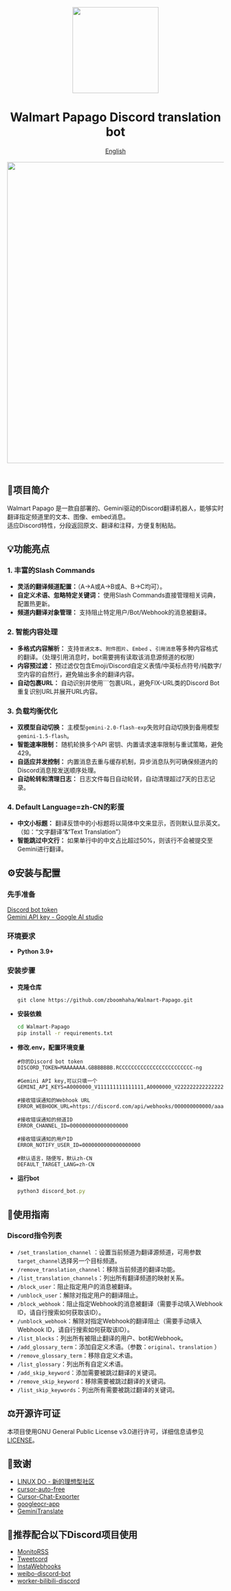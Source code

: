 <div align=center><img src="https://newjeansr-imgbed.pages.dev/file/1737963243834_walmart_papago_logo.png" width="200" height="200" /></div>
<div align="center">
<h1><strong>Walmart Papago Discord translation bot</strong></h1>
</div>
<div align="center">
    <a href="https://github.com/zboomhaha/Walmart-Papago/blob/main/README-EN.md">English</a>
</div>
<br>
<div align=center><img src="https://newjeansr-imgbed.pages.dev/file/1737972141929_ezgif-7-2bcd85fa0a55_1.gif" width="700" /></div>
<br>

## 📄**项目简介**

Walmart Papago 是一款自部署的、Gemini驱动的Discord翻译机器人，能够实时翻译指定频道里的文本、图像、embed消息。<br>适应Discord特性，分段返回原文、翻译和注释，方便复制粘贴。

## 💡**功能亮点**

### **1. 丰富的Slash Commands**

- **灵活的翻译频道配置：**（A→A或A→B或A、B→C均可）。
- **自定义术语、忽略特定关键词：** 使用Slash Commands直接管理相关词典，配置热更新。
- **频道内翻译对象管理：** 支持阻止特定用户/Bot/Webhook的消息被翻译。

### **2. 智能内容处理**

- **多格式内容解析：** 支持`普通文本`、`附件图片`、`Embed` 、`引用消息`等多种内容格式的翻译。（处理引用消息时，bot需要拥有读取该消息源频道的权限）
- **内容预过滤：** 预过滤仅包含Emoji/Discord自定义表情/中英标点符号/纯数字/空内容的自然行，避免输出多余的翻译内容。
- **自动包裹URL：** 自动识别并使用```包裹URL，避免FIX-URL类的Discord Bot重复识别URL并展开URL内容。

### **3. 负载均衡优化**

- **双模型自动切换：** 主模型`gemini-2.0-flash-exp`失败时自动切换到备用模型`gemini-1.5-flash`。
- **智能速率限制：** 随机轮换多个API 密钥、内置请求速率限制与重试策略，避免429。
- **自适应并发控制：** 内置消息去重与缓存机制，异步消息队列可确保频道内的Discord消息按发送顺序处理。
- **自动轮转和清理日志：** 日志文件每日自动轮转，自动清理超过7天的日志记录。

### **4. Default Language=zh-CN的彩蛋**

- **中文小标题：** 翻译反馈中的小标题将以简体中文来显示，否则默认显示英文。（如：“文字翻译”&“Text Translation”）
- **智能跳过中文行：** 如果单行中的中文占比超过50%，则该行不会被提交至Gemini进行翻译。

## ⚙**安装与配置**

### 先手准备

[Discord bot token](https://discord.com/developers/applications)<br>[Gemini API key - Google AI studio](https://aistudio.google.com/)

### **环境要求**

- **Python 3.9+**

### **安装步骤**

- **克隆仓库**
    
    ```bash
    git clone https://github.com/zboomhaha/Walmart-Papago.git
    ```
    
- **安装依赖**
    
    ```bash
    cd Walmart-Papago
    pip install -r requirements.txt
    ```
    
- **修改.env，配置环境变量**
    
    ```plaintext
    #你的Discord bot token
    DISCORD_TOKEN=MAAAAAAA.GBBBBBBB.RCCCCCCCCCCCCCCCCCCCCCCCC-ng
          
    #Gemini API key,可以只填一个
    GEMINI_API_KEYS=A0000000_V111111111111111,A0000000_V222222222222222,A0000000_V333333333333333....      

    #接收错误通知的Webhook URL
    ERROR_WEBHOOK_URL=https://discord.com/api/webhooks/000000000000/aaaaaaBBBBBBBBBBBcccccccDDDDDDR      

    #接收错误通知的频道ID
    ERROR_CHANNEL_ID=0000000000000000000      

    #接收错误通知的用户ID
    ERROR_NOTIFY_USER_ID=0000000000000000000      

    #默认语言，随便写，默认zh-CN
    DEFAULT_TARGET_LANG=zh-CN      
    ```
    
- **运行bot**
    
    ```jsx
    python3 discord_bot.py
    ```
    

## 📔**使用指南**

### **Discord指令列表**

- `/set_translation_channel` ：设置当前频道为翻译源频道，可用参数`target_channel`选择另一个目标频道。
- `/remove_translation_channel`：移除当前频道的翻译功能。
- `/list_translation_channels`：列出所有翻译频道的映射关系。
- `/block_user`：阻止指定用户的消息被翻译。
- `/unblock_user`：解除对指定用户的翻译阻止。
- `/block_webhook`：阻止指定Webhook的消息被翻译（需要手动填入Webhook ID，请自行搜索如何获取该ID）。
- `/unblock_webhook`：解除对指定Webhook的翻译阻止（需要手动填入Webhook ID，请自行搜索如何获取该ID）。
- `/list_blocks`：列出所有被阻止翻译的用户、bot和Webhook。
- `/add_glossary_term`：添加自定义术语。（参数：`original`、`translation` ）
- `/remove_glossary_term`：移除自定义术语。
- `/list_glossary`：列出所有自定义术语。
- `/add_skip_keyword`：添加需要被跳过翻译的关键词。
- `/remove_skip_keyword`：移除需要被跳过翻译的关键词。
- `/list_skip_keywords`：列出所有需要被跳过翻译的关键词。

## ⚖**开源许可证**

本项目使用GNU General Public License v3.0进行许可，详细信息请参见[LICENSE](https://www.gnu.org/licenses/gpl-3.0.txt)。

## 🙏**致谢**

- [LINUX DO - 新的理想型社区](https://linux.do/)
- [cursor-auto-free](https://github.com/chengazhen/cursor-auto-free)
- [Cursor-Chat-Exporter](https://github.com/Cranberrycrisp/Cursor-Chat-Exporter)
- [googleocr-app](https://github.com/cokice/googleocr-app)
- [GeminiTranslate](https://github.com/MUTED64/GeminiTranslate)

## 🌟**推荐配合以下Discord项目使用**

- [MonitoRSS](https://github.com/synzen/MonitoRSS)
- [Tweetcord](https://github.com/Yuuzi261/Tweetcord)
- [InstaWebhooks](https://github.com/RyanLua/InstaWebhooks)
- [weibo-discord-bot](https://github.com/Astralea/weibo-discord-bot)
- [worker-bilibili-discord](https://github.com/UnluckyNinja/worker-bilibili-discord)

